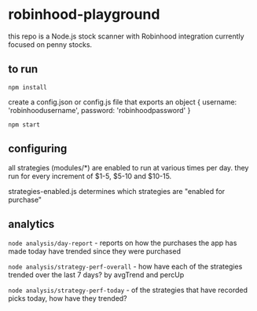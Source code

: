 # robinhood-playground

this repo is a Node.js stock scanner with Robinhood integration currently focused on penny stocks.

## to run

`npm install`

create a config.json or config.js file that exports an object {
  username: 'robinhoodusername',
  password: 'robinhoodpassword'
}

`npm start`

## configuring

all strategies (modules/*) are enabled to run at various times per day.  they run for every increment of $1-5, $5-10 and $10-15.

strategies-enabled.js determines which strategies are "enabled for purchase"

## analytics

`node analysis/day-report` - reports on how the purchases the app has made today have trended since they were purchased

`node analysis/strategy-perf-overall` - how have each of the strategies trended over the last 7 days?  by avgTrend and percUp

`node analysis/strategy-perf-today` - of the strategies that have recorded picks today, how have they trended?
